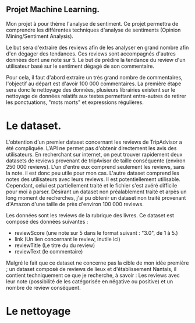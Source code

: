 ## Projet Machine Learning.

Mon projet à pour thème l'analyse de sentiment.
Ce projet permettra de comprendre les différentes techniques d'analyse de sentiments (Opinion Mining/Sentiment Analysis).

Le but sera d'extraire des reviews afin de les analyser en grand nombre afin d'en dégager des tendances.
Ces reviews sont accompagnés d'autres données dont une note sur 5.
Le but de prédire la tendance du review d'un utilisateur basé sur le sentiment dégagé de son commentaire.

Pour cela, il faut d'abord extraire un très grand nombre de commentaires, l'objectif au départ est d'avoir 100 000 commentaires.
La première étape sera donc le nettoyage des données, plusieurs librairies existent sur le nettoyage de données relatifs aux textes permettant entre-autres de retirer les ponctuations, "mots morts" et expressions régulières.

# Le dataset.

L'obtention d'un premier dataset concernant les reviews de TripAdvisor a été compliquée. L'API ne permet pas d'obtenir directement les avis des utilisateurs. En recherchant sur internet, on peut trouver rapidement deux datasets de reviews provenant de tripAvisor de taille conséquente (environ 250 000 reviews). L'un d'entre eux comprend seulement les reviews, sans la note. il est donc peu utile pour mon cas. L'autre dataset comprend les notes des utilisateurs avec leurs reviews. Il est potentiellement utilisable. Cependant, celui est partiellement traité et le fichier s'est avéré difficile pour moi à parser.
Désirant un dataset non préalablement traité et arpès un long moment de recherches, j'ai pu obtenir un dataset non traité provenant d'Amazon d'une taille de près d'environ 100 000 reviews.

Les données sont les reviews de la rubrique des livres.
Ce dataset est composé des données suivantes :
 - reviewScore (une note sur 5 dans le format suivant : "3.0", de 1 à 5.)
 - link (Un lien concernant le review, inutile ici)
 - reviewTitle (Le titre du du review)
 - reviewText (le commentaire)

Malgré le fait que ce dataset ne concerne pas la cible de mon idée première ; un dataset composé de reviews de lieux et d'établissement Nantais, il contient techniquement ce que je recherche, à savoir : Les reviews avec leur note (possibilité de les catégorisée en négative ou positive) et un nombre de review conséquent.

# Le nettoyage
